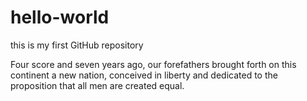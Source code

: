 # hello-world
this is my first GitHub repository

Four score and seven years ago, our forefathers brought forth on this continent a new nation, conceived in liberty and dedicated to the proposition that all men are created equal.

